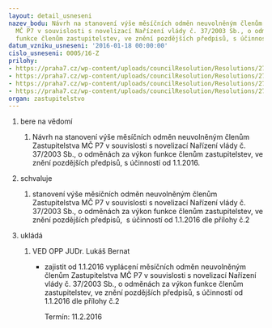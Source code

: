 ```yaml
---
layout: detail_usneseni
nazev_bodu: Návrh na stanovení výše měsíčních odměn neuvolněným členům Zastupitelstva
  MČ P7 v souvislosti s novelizací Nařízení vlády č. 37/2003 Sb., o odměnách za výkon
  funkce členům zastupitelstev, ve znění pozdějších předpisů, s účinností od 1.1.2016
datum_vzniku_usneseni: '2016-01-18 00:00:00'
cislo_usneseni: 0005/16-Z
prilohy:
- https://praha7.cz/wp-content/uploads/councilResolution/Resolutions/27023/export/P1_Duvodovazprava~8752.docx
- https://praha7.cz/wp-content/uploads/councilResolution/Resolutions/27023/export/Narizenivlady_352_2015~8750.pdf
- https://praha7.cz/wp-content/uploads/councilResolution/Resolutions/27023/export/Us_RMC_0035_120116~8749.pdf
- https://praha7.cz/wp-content/uploads/councilResolution/Resolutions/27023/export/export~301825.pdf
organ: zastupitelstvo
---
```

<OL class=urzList_view id=urzList>
<LI class=urzClass1><SPAN name="1">bere na vědomí</SPAN> 
<OL class=urzOlClass>
<LI class=urzClass2 style="TEXT-ALIGN: left"><SPAN>
<P>Návrh na stanovení výše měsíčních odměn neuvolněným členům Zastupitelstva MČ P7 v souvislosti s novelizací Nařízení vlády č. 37/2003 Sb., o odměnách za výkon funkce členům zastupitelstev, ve znění pozdějších předpisů, s účinností od 1.1.2016.</P></SPAN></LI></OL></LI>
<LI class=urzClass1><SPAN name="24">schvaluje</SPAN> 
<OL class=urzOlClass>
<LI class=urzClass2 style="TEXT-ALIGN: left"><SPAN>
<P>stanovení výše měsíčních odměn neuvolněným členům Zastupitelstva MČ P7 v souvislosti s novelizací Nařízení vlády č. 37/2003 Sb., o odměnách za výkon funkce členům zastupitelstev, ve znění pozdějších předpisů, &nbsp;s účinností od 1.1.2016 dle přílohy č.2</P></SPAN></LI></OL></LI>
<LI class=urzClass1 id=urzUkoly><SPAN name="1">ukládá</SPAN>
<OL class=urzOlClass>
<LI class=urzClass2><SPAN>
<P>VED OPP JUDr. Lukáš Bernat</P></SPAN>
<UL class=urzUlClass>
<LI class=urzClass3><SPAN>
<P>zajistit od 1.1.2016 vyplácení měsíčních odměn neuvolněným členům Zastupitelstva MČ P7 v souvislosti s novelizací Nařízení vlády č. 37/2003 Sb., o odměnách za výkon funkce členům zastupitelstev, ve znění pozdějších předpisů, s účinností od 1.1.2016 dle přílohy č.2</P></SPAN><SPAN class=urzUkolTermin>Termín:&nbsp;11.2.2016</SPAN></LI></UL></LI></OL></LI></OL>